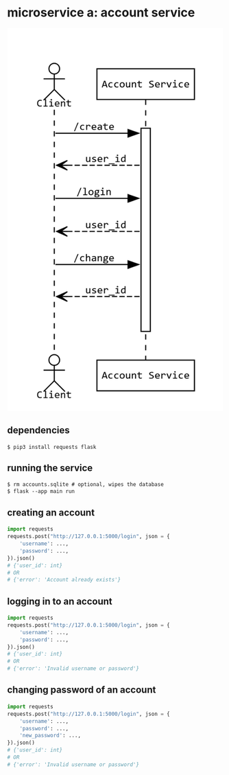 # microservice a: account service


![](uml.png)

## dependencies

```
$ pip3 install requests flask
```

## running the service

```
$ rm accounts.sqlite # optional, wipes the database
$ flask --app main run
```

## creating an account

```py
import requests
requests.post("http://127.0.0.1:5000/login", json = {
    'username': ...,
    'password': ...,
}).json()
# {'user_id': int}
# OR
# {'error': 'Account already exists'}
```

## logging in to an account

```py
import requests
requests.post("http://127.0.0.1:5000/login", json = {
    'username': ...,
    'password': ...,
}).json()
# {'user_id': int}
# OR
# {'error': 'Invalid username or password'}
```

## changing password of an account

```py
import requests
requests.post("http://127.0.0.1:5000/login", json = {
    'username': ...,
    'password': ...,
    'new_password': ...,
}).json()
# {'user_id': int}
# OR
# {'error': 'Invalid username or password'}
```
